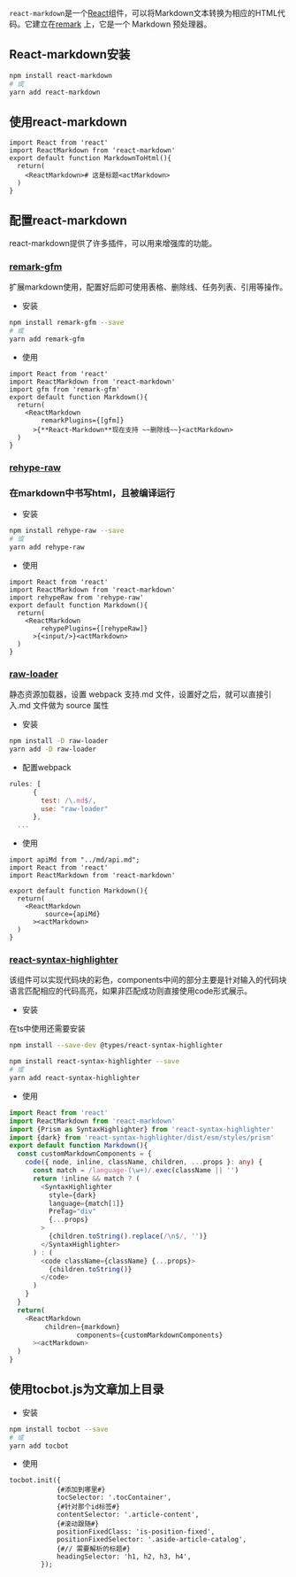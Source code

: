 `react-markdown`是一个[React](http://reactjs.org/)组件，可以将Markdown文本转换为相应的HTML代码。它建立在[remark](https://link.juejin.cn/?target=https%3A%2F%2Fgithub.com%2Fremarkjs%2Fremark) 上，它是一个 Markdown 预处理器。

## React-markdown安装

```bash
npm install react-markdown
# 或
yarn add react-markdown
```

## 使用react-markdown

```tsx
import React from 'react'
import ReactMarkdown from 'react-markdown'
export default function MarkdownToHtml(){
  return(
    <ReactMarkdown># 这是标题<actMarkdown>
  )
}
```

## 配置react-markdown

react-markdown提供了许多插件，可以用来增强库的功能。

### [remark-gfm](https://www.npmjs.com/package/remark-gfm)

扩展markdown使用，配置好后即可使用表格、删除线、任务列表、引用等操作。

- 安装

```bash
npm install remark-gfm --save
# 或
yarn add remark-gfm 
```

- 使用

```tsx
import React from 'react'
import ReactMarkdown from 'react-markdown'
import gfm from 'remark-gfm'
export default function Markdown(){
  return(
    <ReactMarkdown
      	remarkPlugins={[gfm]}
      >{**React-Markdown**现在支持 ~~删除线~~}<actMarkdown>
  )
}
```



### [rehype-raw](https://www.npmjs.com/package/rehype-raw)

### 在markdown中书写html，且被编译运行

- 安装

```bash
npm install rehype-raw --save
# 或
yarn add rehype-raw
```



- 使用

```tsx
import React from 'react'
import ReactMarkdown from 'react-markdown'
import rehypeRaw from 'rehype-raw'
export default function Markdown(){
  return(
    <ReactMarkdown
      	rehypePlugins={[rehypeRaw]}
      >{<input/>}<actMarkdown>
  )
}
```

### [raw-loader](https://www.npmjs.com/package/raw-loader)

静态资源加载器，设置 webpack 支持.md 文件，设置好之后，就可以直接引入.md 文件做为 source 属性

- 安装

```bash
npm install -D raw-loader
yarn add -D raw-loader
```

- 配置webpack

```javascript
rules: [
      {
        test: /\.md$/,
        use: "raw-loader"
      },
  ...
```

- 使用

```tsx
import apiMd from "../md/api.md";
import React from 'react'
import ReactMarkdown from 'react-markdown'

export default function Markdown(){
  return(
    <ReactMarkdown
      	 source={apiMd}
      ><actMarkdown>
  )
}
```

### [react-syntax-highlighter](https://www.npmjs.com/package/react-syntax-highlighter)

该组件可以实现代码块的彩色，components中间的部分主要是针对输入的代码块语言匹配相应的代码高亮，如果非匹配成功则直接使用code形式展示。

- 安装

在ts中使用还需要安装

```bash
npm install --save-dev @types/react-syntax-highlighter
```



```bash
npm install react-syntax-highlighter --save 
# 或
yarn add react-syntax-highlighter  

```

- 使用

```typescript
import React from 'react'
import ReactMarkdown from 'react-markdown'
import {Prism as SyntaxHighlighter} from 'react-syntax-highlighter'
import {dark} from 'react-syntax-highlighter/dist/esm/styles/prism'
export default function Markdown(){
  const customMarkdownComponents = {
    code({ node, inline, className, children, ...props }: any) {
      const match = /language-(\w+)/.exec(className || '')
      return !inline && match ? (
        <SyntaxHighlighter
          style={dark}
          language={match[1]}
          PreTag="div"
          {...props}
        >
          {children.toString().replace(/\n$/, '')}
        </SyntaxHighlighter>
      ) : (
        <code className={className} {...props}>
          {children.toString()}
        </code>
      )
    }
  }
  return(
    <ReactMarkdown
      	 children={markdown}
				 components={customMarkdownComponents}
      ><actMarkdown>
  )
}
```

## 使用tocbot.js为文章加上目录

- 安装

```bash
npm install tocbot --save 
# 或
yarn add tocbot 
```

- 使用

```tsx
tocbot.init({
            {#添加到哪里#}
            tocSelector: '.tocContainer',
            {#针对那个id标签#}
            contentSelector: '.article-content',
            {#滚动跟随#}
            positionFixedClass: 'is-position-fixed',
            positionFixedSelector: '.aside-article-catalog',
            {#// 需要解析的标题#}
            headingSelector: 'h1, h2, h3, h4',
        });
```



